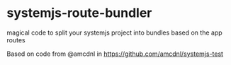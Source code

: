 # systemjs-route-bundler
magical code to split your systemjs project into bundles based on the app routes

Based on code from @amcdnl in https://github.com/amcdnl/systemjs-test
